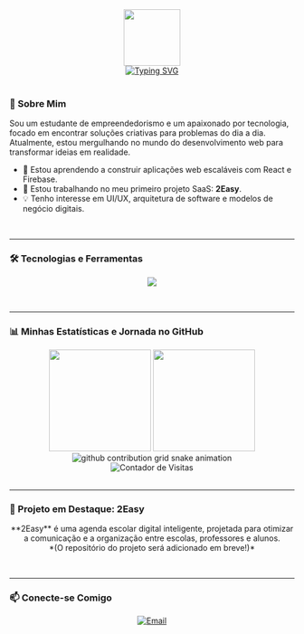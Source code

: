 <div align="center">
  <img src="https://media.giphy.com/media/M9gbBd9nbDrOTu1Mqx/giphy.gif" width="100"/>
</div>

<div align="center">
  <a href="https://git.io/typing-svg"><img src="https://readme-typing-svg.herokuapp.com?font=Inter&size=30&pause=1000&color=393781&center=true&vCenter=true&width=500&lines=Ol%C3%A1%2C+eu+sou+o+Iker+Brand%C3%A3o!;Desenvolvedor+em+forma%C3%A7%C3%A3o.;Entusiasta+de+React+e+Firebase.;Criador+do+Projeto+2Easy." alt="Typing SVG" /></a>
</div>

<br>

### 👋 Sobre Mim

<p>Sou um estudante de empreendedorismo e um apaixonado por tecnologia, focado em encontrar soluções criativas para problemas do dia a dia. Atualmente, estou mergulhando no mundo do desenvolvimento web para transformar ideias em realidade.</p>

- 🌱 Estou aprendendo a construir aplicações web escaláveis com React e Firebase.
- 🚀 Estou trabalhando no meu primeiro projeto SaaS: **2Easy**.
- 💡 Tenho interesse em UI/UX, arquitetura de software e modelos de negócio digitais.

<br>

---

### 🛠️ Tecnologias e Ferramentas

<p align="center">
  <a href="https://skillicons.dev">
    <img src="https://skillicons.dev/icons?i=javascript,react,vite,tailwind,firebase,git,github,nodejs" />
  </a>
</p>

<br>

---

### 📊 Minhas Estatísticas e Jornada no GitHub

<div align="center">

  <img height="180em" src="https://github-readme-stats.vercel.app/api?username=ikerbrandao&show_icons=true&theme=dracula&include_all_commits=true&count_private=true"/>
  
  <img height="180em" src="https://github-readme-stats.vercel.app/api/top-langs/?username=ikerbrandao&layout=compact&langs_count=7&theme=dracula"/>
  
  <picture>
    <source media="(prefers-color-scheme: dark)" srcset="https://raw.githubusercontent.com/ikerbrandao/ikerbrandao/output/github-contribution-grid-snake-dark.svg">
    <source media="(prefers-color-scheme: light)" srcset="https://raw.githubusercontent.com/ikerbrandao/ikerbrandao/output/github-contribution-grid-snake.svg">
    <img alt="github contribution grid snake animation" src="https://raw.githubusercontent.com/ikerbrandao/ikerbrandao/output/github-contribution-grid-snake.svg">
  </picture>

  <br>

  <img src="https://komarev.com/ghpvc/?username=ikerbrandao&label=Visitas+no+Perfil&color=393781&style=flat-square" alt="Contador de Visitas" />

</div>

<br>

---

### 🚀 Projeto em Destaque: 2Easy

<p align="center">
  **2Easy** é uma agenda escolar digital inteligente, projetada para otimizar a comunicação e a organização entre escolas, professores e alunos. 
  <br>
  *(O repositório do projeto será adicionado em breve!)*
</p>

<br>

---

### 📫 Conecte-se Comigo

<p align="center">
  <a href="mailto:[ikermagno@gmail.com]" target="_blank"><img src="https://img.shields.io/badge/Email-D14836?style=for-the-badge&logo=gmail&logoColor=white" alt="Email"/></a>
</p>
